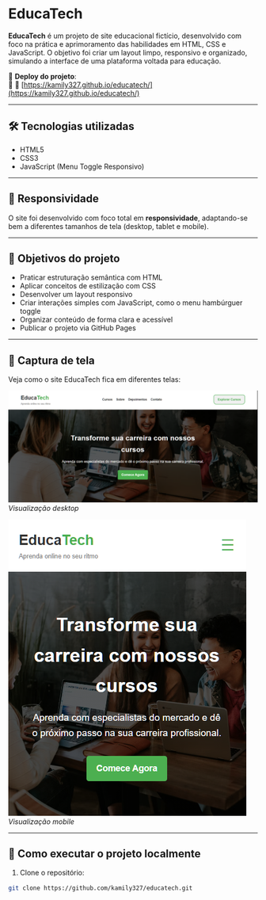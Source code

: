 # EducaTech

**EducaTech** é um projeto de site educacional fictício, desenvolvido com foco na prática e aprimoramento das habilidades em HTML, CSS e JavaScript. O objetivo foi criar um layout limpo, responsivo e organizado, simulando a interface de uma plataforma voltada para educação.

📍 **Deploy do projeto**:  
🔗 🔗 [https://kamily327.github.io/educatech/](https://kamily327.github.io/educatech/)


---

## 🛠 Tecnologias utilizadas

- HTML5  
- CSS3  
- JavaScript (Menu Toggle Responsivo)

---

## 📱 Responsividade

O site foi desenvolvido com foco total em **responsividade**, adaptando-se bem a diferentes tamanhos de tela (desktop, tablet e mobile).

---

## 🎯 Objetivos do projeto

- Praticar estruturação semântica com HTML  
- Aplicar conceitos de estilização com CSS  
- Desenvolver um layout responsivo  
- Criar interações simples com JavaScript, como o menu hambúrguer toggle  
- Organizar conteúdo de forma clara e acessível  
- Publicar o projeto via GitHub Pages

---

## 📸 Captura de tela

Veja como o site EducaTech fica em diferentes telas:

![Página inicial - desktop](assets/print01.png)  
*Visualização desktop*

![Página inicial - mobile](assets/print02.png)  
*Visualização mobile*

---

## 🚀 Como executar o projeto localmente


1. Clone o repositório:
```bash
git clone https://github.com/kamily327/educatech.git
